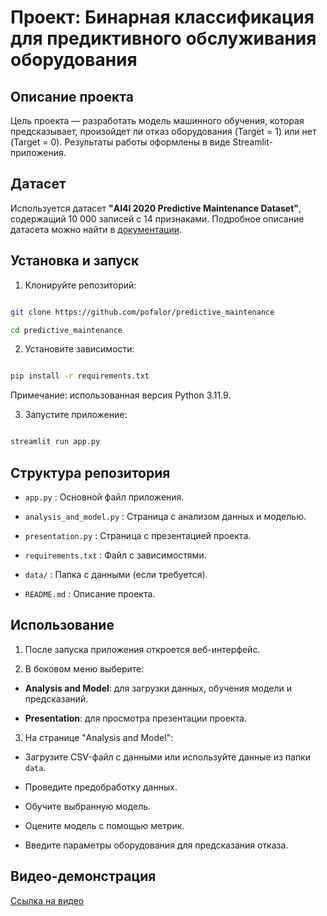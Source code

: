 # Проект: Бинарная классификация для предиктивного обслуживания оборудования

## Описание проекта

Цель проекта — разработать модель машинного обучения, которая предсказывает, произойдет ли отказ оборудования (Target = 1) или нет (Target = 0). Результаты работы оформлены в виде Streamlit-приложения.

## Датасет

Используется датасет **"AI4I 2020 Predictive Maintenance Dataset"**, содержащий 10 000 записей с 14 признаками. Подробное описание датасета можно найти в [документации](https://archive.ics.uci.edu/dataset/601/predictive+maintenance+dataset).

## Установка и запуск

1. Клонируйте репозиторий:

```bash

git clone https://github.com/pofalor/predictive_maintenance

cd predictive_maintenance

```

2. Установите зависимости:

```bash

pip install -r requirements.txt

```

Примечание: использованная версия Python 3.11.9.

3. Запустите приложение:

```bash

streamlit run app.py

```

## Структура репозитория

- `app.py` : Основной файл приложения.

- `analysis_and_model.py` : Страница с анализом данных и моделью.

- `presentation.py` : Страница с презентацией проекта.

- `requirements.txt` : Файл с зависимостями.

- `data/` : Папка с данными (если требуется).

- `README.md` : Описание проекта.

## Использование

1. После запуска приложения откроется веб-интерфейс.

2. В боковом меню выберите:

- **Analysis and Model**: для загрузки данных, обучения модели и предсказаний.

- **Presentation**: для просмотра презентации проекта.

3. На странице "Analysis and Model":

- Загрузите CSV-файл с данными или используйте данные из папки `data`.

- Проведите предобработку данных.

- Обучите выбранную модель.

- Оцените модель с помощью метрик.

- Введите параметры оборудования для предсказания отказа.

## Видео-демонстрация
[Ссылка на видео](video/demo.mkv)
